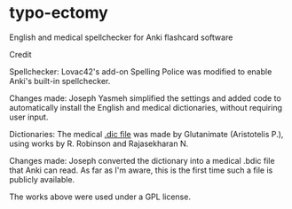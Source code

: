 # typo-ectomy
English and medical spellchecker for Anki flashcard software

Credit

Spellchecker: Lovac42's add-on Spelling Police was modified to enable Anki's built-in spellchecker.

Changes made: Joseph Yasmeh simplified the settings and added code to automatically install the English and medical dictionaries, without requiring user input. 

Dictionaries: The medical <a href="https://github.com/glutanimate/hunspell-en-med-glut-workaround">.dic file</a> was made by Glutanimate (Aristotelis P.), using works by R. Robinson and Rajasekharan N. 

Changes made: Joseph converted the dictionary into a medical .bdic file that Anki can read. As far as I'm aware, this is the first time such a file is publicly available.



The works above were used under a GPL license. 
